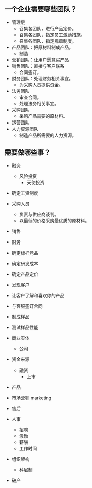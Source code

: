 ## 一个企业需要哪些团队？
- 管理层
  - 召集各团队，进行产品定价。
  - 召集各团队，指定员工激励措施。
  - 召集各团队，指定规章制度。
- 产品团队：把原材料制成产品。
  - 制造
- 营销团队：让用户愿意买产品
- 销售团队：直接与客户联系
  - 合同签订。
- 财务团队：处理财务相关事宜。
  - 为采购人员提供资金。
- 法务团队
  - 审查合同。
  - 处理法务相关事宜。
- 采购团队
  - 采购产品需要的原材料。
- 运营团队
- 人力资源团队
  - 制造产品所需要的人力资源。

## 需要做哪些事？

- 融资
  - 风险投资
    - 天使投资

- 确定工资制度

- 采购人员
  - 负责与供应商谈判。
  - 以最低的价格采购最优质的原材料。

- 销售

- 财务

- 确定标杆竞品

- 确定研发成本

- 确定产品定价

- 发现客户

- 让客户了解和喜欢你的产品

- 与客服签订合同

- 制成样品

- 测试样品性能

- 商业实体

  - 公司

- 资金来源

  - 融资
    - 上市

- 产品

- 市场营销 marketing

- 售后

- 人事

  - 招聘
  - 激励
  - 薪酬
  - 工作时间

- 组织架构

  - 科层制

- 破产